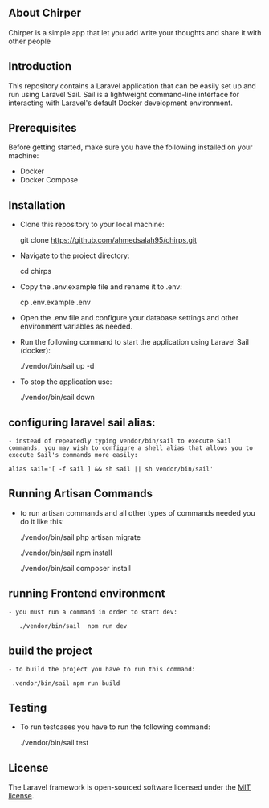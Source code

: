 

## About Chirper

Chirper is  a simple app that let you add write your thoughts and share it with other people


## Introduction 

This repository contains a Laravel application that can be easily set up and run using Laravel Sail. Sail is a lightweight command-line interface for interacting with Laravel's default Docker development environment.

## Prerequisites

Before getting started, make sure you have the following installed on your machine:

 - Docker
 - Docker Compose

## Installation

  - Clone this repository to your local machine:

    git clone https://github.com/ahmedsalah95/chirps.git

  - Navigate to the project directory:

	cd chirps

  - Copy the .env.example file and rename it to .env:

	cp .env.example .env

  - Open the .env file and configure your database settings and other environment variables as needed.


  - Run the following command to start the application using Laravel Sail (docker):

	./vendor/bin/sail up -d

  - To stop the application use:

    ./vendor/bin/sail down	

## configuring laravel sail alias:
	- instead of repeatedly typing vendor/bin/sail to execute Sail commands, you may wish to configure a shell alias that allows you to execute Sail's commands more easily:    

	alias sail='[ -f sail ] && sh sail || sh vendor/bin/sail'


## Running Artisan Commands
  
   - to run artisan commands and all other types of commands needed you do it like this:

      ./vendor/bin/sail php artisan migrate

      ./vendor/bin/sail npm install

      ./vendor/bin/sail composer install

## running Frontend environment 

	- you must run a command in order to start dev:

	   ./vendor/bin/sail  npm run dev   

## build the project
	
	- to build the project you have to run this command:

	 .vendor/bin/sail npm run build


## Testing
   
   - To run testcases you have to run the following command:

   		./vendor/bin/sail test
	


## License

The Laravel framework is open-sourced software licensed under the [MIT license](https://opensource.org/licenses/MIT).
